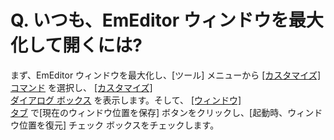 # Q. いつも、EmEditor ウィンドウを最大化して開くには?

まず、EmEditor ウィンドウを最大化し、\[ツール\] メニューから
[\[カスタマイズ\] コマンド](../../cmd/tools/common_settings) を選択し、 [\[カスタマイズ\] \
ダイアログ ボックス](../../dlg/customize/index) を表示します。そして、 [\[ウィンドウ\] \
タブ](../../dlg/customize/window/index) で\[現在のウィンドウ位置を保存\]
ボタンをクリックし、\[起動時、ウィンドウ位置を復元\]
チェック ボックスをチェックします。
